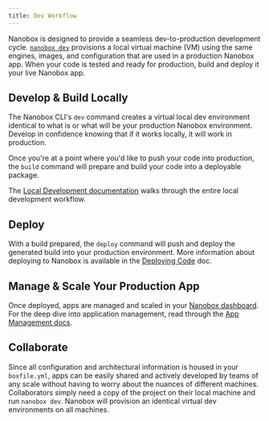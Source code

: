 ```yaml
---
title: Dev Workflow
---
```


Nanobox is designed to provide a seamless dev-to-production development cycle. [`nanobox dev`](/local-dev/) provisions a local virtual machine (VM) using the same engines, images, and configuration that are used in a production Nanobox app. When your code is tested and ready for production, build and deploy it your live Nanobox app.

## Develop & Build Locally
The Nanobox CLI's `dev` command creates a virtual local dev environment identical to what is or what will be your production Nanobox environment. Develop in confidence knowing that if it works locally, it will work in production.

Once you're at a point where you'd like to push your code into production, the `build` command will prepare and build your code into a deployable package.

The [Local Development documentation](/local-dev/) walks through the entire local development workflow.

## Deploy
With a build prepared, the `deploy` command will push and deploy the generated build into your production environment. More information about deploying to Nanobox is available in the [Deploying Code](/getting-started/deploy-code/) doc.

## Manage & Scale Your Production App
Once deployed, apps are managed and scaled in your [Nanobox dashboard](https://dashboard.nanobox.io). For the deep dive into application management, read through the [App Management docs](/app-management/).

## Collaborate
Since all configuration and architectural information is housed in your `boxfile.yml`, apps can be easily shared and actively developed by teams of any scale without having to worry about the nuances of different machines. Collaborators simply need a copy of the project on their local machine and run `nanobox dev`. Nanobox will provision an identical virtual dev environments on all machines.
